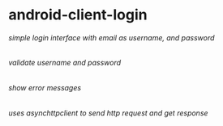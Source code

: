 # android-client-login

###### simple login interface with email as username, and password
###### validate username and password
###### show error messages
###### uses asynchttpclient to send http request and get response
